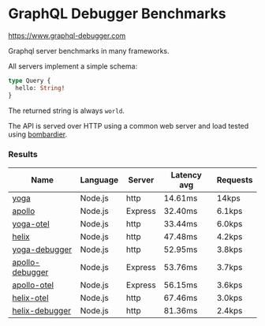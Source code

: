 <!-- README.md is generated from README.ecr, do not edit -->

# GraphQL Debugger Benchmarks

https://www.graphql-debugger.com

Graphql server benchmarks in many frameworks.

All servers implement a simple schema:

```graphql
type Query {
  hello: String!
}
```

The returned string is always `world`.

The API is served over HTTP using a common web server and load tested using [bombardier](https://github.com/codesenberg/bombardier).

### Results

| Name                          | Language      | Server          | Latency avg      | Requests      |
| ----------------------------  | ------------- | --------------- | ---------------- | ------------- |
| [yoga](https://github.com/dotansimha/graphql-yoga) | Node.js | http | 14.61ms | 14kps |
| [apollo](https://github.com/apollographql/apollo-server) | Node.js | Express | 32.40ms | 6.1kps |
| [yoga-otel](https://github.com/open-telemetry/opentelemetry-js/) | Node.js | http | 33.44ms | 6.0kps |
| [helix](https://github.com/contra/graphql-helix) | Node.js | http | 47.48ms | 4.2kps |
| [yoga-debugger](https://graphql-debugger.com/docs/plugins/yoga) | Node.js | http | 52.95ms | 3.8kps |
| [apollo-debugger](https://graphql-debugger.com/docs/plugins/apollo) | Node.js | Express | 53.76ms | 3.7kps |
| [apollo-otel](https://github.com/open-telemetry/opentelemetry-js/) | Node.js | Express | 56.15ms | 3.6kps |
| [helix-otel](https://github.com/open-telemetry/opentelemetry-js/) | Node.js | http | 67.46ms | 3.0kps |
| [helix-debugger](https://github.com/rocket-connect/graphql-debugger) | Node.js | http | 81.36ms | 2.4kps |

